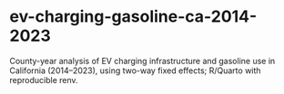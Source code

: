 # ev-charging-gasoline-ca-2014-2023
County-year analysis of EV charging infrastructure and gasoline use in California (2014–2023), using two-way fixed effects; R/Quarto with reproducible renv.
